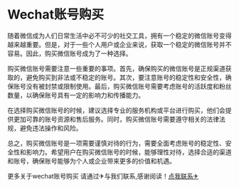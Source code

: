 # Wechat账号购买

随着微信成为人们日常生活中必不可少的社交工具，拥有一个稳定的微信账号变得越来越重要。但是，对于一些个人用户或企业来说，获取一个稳定的微信账号并不容易。因此，购买微信账号成为了一种选择。

购买微信账号需要注意一些重要的事项。首先，确保购买的微信账号是正规渠道获取的，避免购买到非法或不稳定的账号。其次，要注意账号的稳定性和安全性，确保账号没有被封禁或限制使用。最后，购买微信账号需要考虑账号的活跃度和粉丝数量，以确保账号具有一定的影响力和传播能力。

在选择购买微信账号的时候，建议选择专业的服务机构或平台进行购买，他们会提供更加可靠的账号资源和售后服务。同时，购买微信账号需要遵守相关的法律法规，避免违法操作和风险。

总之，购买微信账号是一项需要谨慎对待的行为，需要全面考虑账号的稳定性、安全性和影响力。希望用户在购买微信账号的时候，能够理性对待，选择合适的渠道和账号，确保账号能够为个人或企业带来更多的价值和机遇。

更多关于wechat账号购买 请通过✈与我们联系,感谢阅读！[点我联系✈](https://www.G208.com)